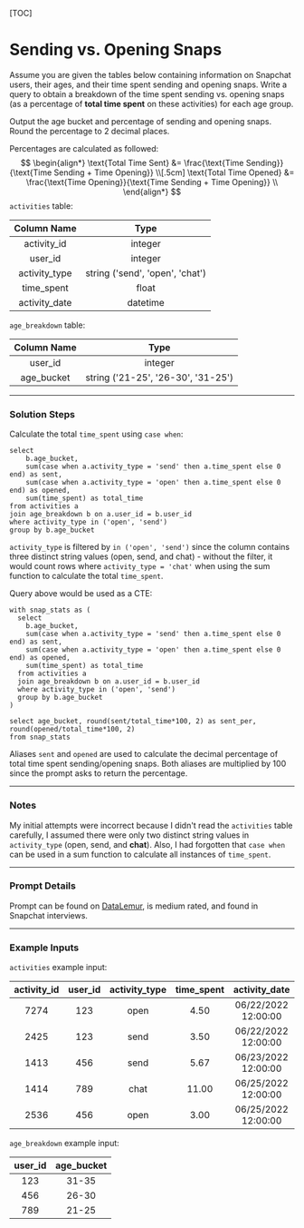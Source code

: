[TOC]

# Sending vs. Opening Snaps

Assume you are given the tables below containing information on Snapchat users, their ages, and their time spent sending and opening snaps.  Write a query to obtain a breakdown of the time spent sending vs. opening snaps (as a percentage of **total time spent** on these activities) for each age group.

Output the age bucket and percentage of sending and opening snaps. Round the percentage to 2 decimal places.

Percentages are calculated as followed:
$$
\begin{align*}
\text{Total Time Sent} &= \frac{\text{Time Sending}}{\text{Time Sending + Time Opening}} \\[.5cm]
\text{Total Time Opened} &= \frac{\text{Time Opening}}{\text{Time Sending + Time Opening}} \\
\end{align*}
$$
`activities` table:

|  Column Name  |              Type               |
| :-----------: | :-----------------------------: |
|  activity_id  |             integer             |
|    user_id    |             integer             |
| activity_type | string ('send', 'open', 'chat') |
|  time_spent   |              float              |
| activity_date |            datetime             |

`age_breakdown` table:

| Column Name |                Type                |
| :---------: | :--------------------------------: |
|   user_id   |              integer               |
| age_bucket  | string ('21-25', '26-30', '31-25') |

---

### Solution Steps

Calculate the total `time_spent` using `case when`:

```postgresql
select 
	b.age_bucket, 
	sum(case when a.activity_type = 'send' then a.time_spent else 0 end) as sent,
	sum(case when a.activity_type = 'open' then a.time_spent else 0 end) as opened,
	sum(time_spent) as total_time
from activities a
join age_breakdown b on a.user_id = b.user_id
where activity_type in ('open', 'send')
group by b.age_bucket
```

`activity_type` is filtered by `in ('open', 'send')` since the column contains three distinct string values (open, send, and chat) - without the filter, it would count rows where `activity_type = 'chat'` when using the sum function to calculate the total `time_spent`.

Query above would be used as a CTE:

```postgresql
with snap_stats as (
  select 
    b.age_bucket, 
    sum(case when a.activity_type = 'send' then a.time_spent else 0 end) as sent,
    sum(case when a.activity_type = 'open' then a.time_spent else 0 end) as opened,
    sum(time_spent) as total_time
  from activities a
  join age_breakdown b on a.user_id = b.user_id
  where activity_type in ('open', 'send')
  group by b.age_bucket
)

select age_bucket, round(sent/total_time*100, 2) as sent_per, round(opened/total_time*100, 2)
from snap_stats
```

Aliases `sent` and `opened` are used to calculate the decimal percentage of total time spent sending/opening snaps.  Both aliases are multiplied by 100 since the prompt asks to return the percentage.

---

### Notes

My initial attempts were incorrect because I didn't read the `activities` table carefully, I assumed there were only two distinct string values in `activity_type` (open, send, and **chat**).  Also, I had forgotten that `case when` can be used in a sum function to calculate all instances of `time_spent`.

---

### Prompt Details

Prompt can be found on [DataLemur](https://datalemur.com/questions/time-spent-snaps), is medium rated, and found in Snapchat interviews.

---

### Example Inputs

`activities` example input:

| activity_id | user_id | activity_type | time_spent |    activity_date    |
| :---------: | :-----: | :-----------: | :--------: | :-----------------: |
|    7274     |   123   |     open      |    4.50    | 06/22/2022 12:00:00 |
|    2425     |   123   |     send      |    3.50    | 06/22/2022 12:00:00 |
|    1413     |   456   |     send      |    5.67    | 06/23/2022 12:00:00 |
|    1414     |   789   |     chat      |   11.00    | 06/25/2022 12:00:00 |
|    2536     |   456   |     open      |    3.00    | 06/25/2022 12:00:00 |

`age_breakdown` example input:

| user_id | age_bucket |
| :-----: | :--------: |
|   123   |   31-35    |
|   456   |   26-30    |
|   789   |   21-25    |

